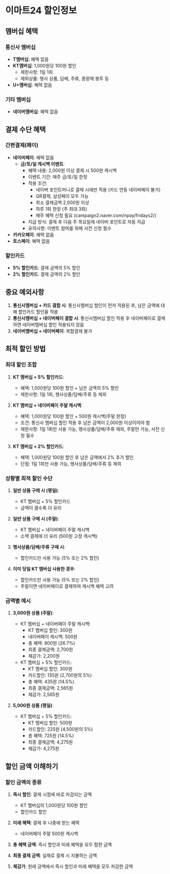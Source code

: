 # 이마트24 할인정보

## 멤버십 혜택

### 통신사 멤버십

- **T멤버십**: 혜택 없음
- **KT멤버십**: 1,000원당 100원 할인
  - 제한사항: 1일 1회
  - 제외상품: 행사 상품, 담배, 주류, 종량제 봉투 등
- **U+멤버십**: 혜택 없음

### 기타 멤버십

- **네이버멤버십**: 혜택 없음

## 결제 수단 혜택

### 간편결제(페이)

- **네이버페이**: 혜택 없음
  - **금/토/일 캐시백 이벤트**:
    - 혜택 내용: 2,000원 이상 결제 시 500원 캐시백
    - 이벤트 기간: 매주 금/토/일 한정
    - 적용 조건:
      - 네이버 포인트머니로 결제 시에만 적용 (카드 연동 네이버페이 불가)
      - QR결제, 삼성페이 모두 가능
      - 최소 결제금액 2,000원 이상
      - 하루 1회 한정 (주 최대 3회)
      - 매주 혜택 신청 필요 (campaign2.naver.com/npay/fridays2/)
    - 지급 방식: 결제 후 다음 주 목요일에 네이버 포인트로 자동 지급
    - 유의사항: 이벤트 참여를 위해 사전 신청 필수
- **카카오페이**: 혜택 없음
- **토스페이**: 혜택 없음

### 할인카드

- **5% 할인카드**: 결제 금액의 5% 할인
- **2% 할인카드**: 결제 금액의 2% 할인

## 중요 예외사항

1. **통신사멤버십 + 카드 결합 시**: 통신사멤버십 할인이 먼저 적용된 후, 남은 금액에 대해 할인카드 할인율 적용
2. **통신사멤버십 + 네이버페이 결합 시**: 통신사멤버십 할인 적용 후 네이버페이로 결제하면 네이버멤버십 할인 적용되지 않음
3. **네이버멤버십 + 네이버페이**: 복합결제 불가

## 최적 할인 방법

### 최대 할인 조합

1. **KT 멤버십 + 5% 할인카드**:

   - 혜택: 1,000원당 100원 할인 + 남은 금액의 5% 할인
   - 제한사항: 1일 1회, 행사상품/담배/주류 등 제외

2. **KT 멤버십 + 네이버페이 주말 캐시백**:

   - 혜택: 1,000원당 100원 할인 + 500원 캐시백(주말 한정)
   - 조건: 통신사 멤버십 할인 적용 후 남은 금액이 2,000원 이상이어야 함
   - 제한사항: 1일 1회만 사용 가능, 행사상품/담배/주류 제외, 주말만 가능, 사전 신청 필수

3. **KT 멤버십 + 2% 할인카드**:
   - 혜택: 1,000원당 100원 할인 후 남은 금액에서 2% 추가 할인
   - 단점: 1일 1회만 사용 가능, 행사상품/담배/주류 등 제외

### 상황별 최적 할인 수단

1. **일반 상품 구매 시 (평일)**:

   - KT 멤버십 + 5% 할인카드
   - 금액이 클수록 더 유리

2. **일반 상품 구매 시 (주말)**:

   - KT 멤버십 + 네이버페이 주말 캐시백
   - 소액 결제에 더 유리 (500원 고정 캐시백)

3. **행사상품/담배/주류 구매 시**:

   - 할인카드만 사용 가능 (5% 또는 2% 할인)

4. **이미 당일 KT 멤버십 사용한 경우**:
   - 할인카드만 사용 가능 (5% 또는 2% 할인)
   - 주말이면 네이버페이로 결제하여 캐시백 혜택 고려

### 금액별 예시

1. **3,000원 상품 (주말)**:

   - KT 멤버십 + 네이버페이 주말 캐시백:
     - KT 멤버십 할인: 300원
     - 네이버페이 캐시백: 500원
     - 총 혜택: 800원 (26.7%)
     - 최종 결제금액: 2,700원
     - 체감가: 2,200원
   - KT 멤버십 + 5% 할인카드:
     - KT 멤버십 할인: 300원
     - 카드할인: 135원 (2,700원의 5%)
     - 총 혜택: 435원 (14.5%)
     - 최종 결제금액: 2,565원
     - 체감가: 2,565원

2. **5,000원 상품 (평일)**:
   - KT 멤버십 + 5% 할인카드:
     - KT 멤버십 할인: 500원
     - 카드할인: 225원 (4,500원의 5%)
     - 총 혜택: 725원 (14.5%)
     - 최종 결제금액: 4,275원
     - 체감가: 4,275원

## 할인 금액 이해하기

### 할인 금액의 종류

1. **즉시 할인**: 결제 시점에 바로 차감되는 금액

   - KT 멤버십의 1,000원당 100원 할인
   - 할인카드 할인

2. **미래 혜택**: 결제 후 나중에 받는 혜택

   - 네이버페이 주말 500원 캐시백

3. **총 혜택 금액**: 즉시 할인과 미래 혜택을 모두 합한 금액

4. **최종 결제 금액**: 실제로 결제 시 지불하는 금액

5. **체감가**: 원래 금액에서 즉시 할인과 미래 혜택을 모두 차감한 금액
